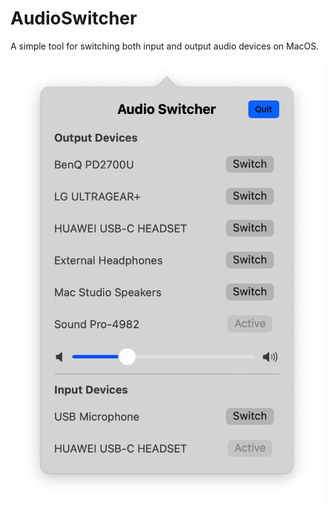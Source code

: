# AudioSwitcher

A simple tool for switching both input and output audio devices on MacOS.

<p><img src="assets/snapshot1.png" alt="Audio Switcher" width="500"></p>
